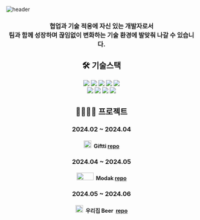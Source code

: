 ![header](https://capsule-render.vercel.app/api?type=waving&color=4f94ef&fontColor=ffffff&text=Hi!%20I'm%20Seonghoon&height=180&fontAlign=60&fontAlignY=40&animation=fadeIn)

<div align=center>

### 협업과 기술 적응에 자신 있는 개발자로서 <br/> 팀과 함께 성장하며 끊임없이 변화하는 기술 환경에 발맞춰 나갈 수 있습니다.

##  🛠 기술스택
<img src="https://img.shields.io/badge/Java-ED8B00?style=plastic&logo=java&logoColor=white"/>
<img src="https://img.shields.io/badge/springboot-/?style=plastic&logo=springboot&logoColor=white"/>
<img src="https://img.shields.io/badge/jpa-59666C?style=plastic&logo=hibernate&logoColor=white"/>
<img src="https://img.shields.io/badge/mysql-4479A1?style=plastic&logo=mysql&logoColor=white"/>
<img src="https://img.shields.io/badge/oracle-F80000?style=plastic&logo=oracle&logoColor=white"/>
<br/>
<img src="https://img.shields.io/badge/html5-E34F26?style=plastic&logo=html5&logoColor=white"/>
<img src="https://img.shields.io/badge/css-1572B6?style=plastic&logo=css3&logoColor=white"/>
<img src="https://img.shields.io/badge/javascript-F7DF1E?style=plastic&logo=javascript&logoColor=white"/>
<img src="https://img.shields.io/badge/react-61DAFB?style=plastic&logo=react&logoColor=white"/>


## 👨‍👩‍👧‍👧 프로젝트

### 2024.02 ~ 2024.04 <br/>
#### <img src="https://github.com/conchohi/conchohi/assets/156064008/aa6d13c8-3bbb-4283-b2c0-07d4e7259f40" width=20 height=20/>&nbsp; Giftti [repo](https://github.com/conchohi/giftti)   <br/>

### 2024.04 ~ 2024.05 <br/>
#### <img src="https://github.com/conchohi/conchohi/assets/156064008/de26c95c-1484-427c-ad67-dc7a672c7006" width=45 height=20/>&nbsp; Modak [repo](https://github.com/conchohi/modak_backend)   <br/>

### 2024.05 ~ 2024.06 <br/>
#### <img src="https://github.com/conchohi/conchohi/assets/156064008/90362830-3096-497b-b784-5e03188d4967" width=20 height=20/>&nbsp; 우리집 Beer &nbsp;[repo](https://github.com/conchohi/beer_backend)   <br/>



</div>
